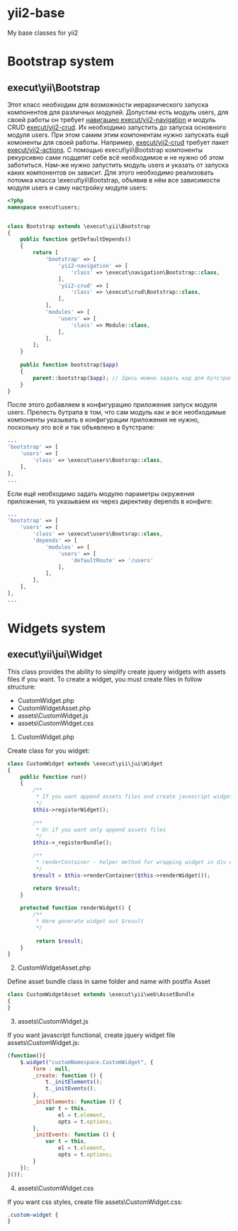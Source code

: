 # yii2-base
My base classes for yii2

# Bootstrap system
## execut\yii\Bootstrap

Этот класс необходим для возможности иерархического запуска компонентов для различных модулей. Допустим есть модуль
users, для своей работы он требует [навигацию execut/yii2-navigation](https://github.com/execut/yii2-navigation) и
модуль CRUD [execut/yii2-crud](https://github.com/execut/yii2-crud). Их необходимо запустить до запуска основного
модуля users. При этом самим этим компонентам нужно запускать ещё комоненты для своей работы. Например,
[execut/yii2-crud](https://github.com/execut/yii2-crud) требует пакет [execut/yii2-actions](https://github.com/execut/yii2-actions).
С помощью execut\yii\Bootstrap компоненты рекурсивно сами подцепят себе всё необходимое и не нужно об этом заботиться.
Нам-же нужно запустить модуль users и указать от запуска каких компонентов он зависит. Для этого необходимо реализовать
потомка класса \execut\yii\Bootstrap, объявив в нём все зависимости модуля users и саму настройку модуля users:
```php
<?php
namespace execut\users;


class Bootstrap extends \execut\yii\Bootstrap
{
    public function getDefaultDepends()
    {
        return [
            'bootstrap' => [
                'yii2-navigation' => [
                    'class' => \execut\navigation\Bootstrap::class,
                ],
                'yii2-crud' => [
                    'class' => \execut\crud\Bootstrap::class,
                ],
            ],
            'modules' => [
                'users' => [
                    'class' => Module::class,
                ],
            ],
        ];
    }
    
    public function bootstrap($app)
    {
        parent::bootstrap($app); // Здесь можно задать код для бутстрапа модуля. Родителя вызвать обязательно
    }
}
```

После этого добавляем в конфигурацию приложения запуск модуля users. Прелесть бутрапа в том, что сам модуль как и все
необходимые компоненты указывать в конфигурации приложения не нужно, поскольку это всё и так объявлено в бутстрапе:
```php
...
'bootstrap' => [
    'users' => [
        'class' => \execut\users\Bootsrap::class,
    ],
],
...
```
Если ещё необходимо задать модулю параметры окружения приложения, то указываем их через директиву depends в конфиге:
```php
...
'bootstrap' => [
    'users' => [
        'class' => \execut\users\Bootsrap::class,
        'depends' => [
            'modules' => [
                'users' => [
                    'defaultRoute' => '/users'
                ],
            ],
        ],
    ],
],
...
```

# Widgets system
## execut\yii\jui\Widget
This class provides the ability to simplify create jquery widgets with assets files if you want. To create a widget, you must create files in follow structure:

- CustomWidget.php
- CustomWidgetAsset.php
- assets\CustomWidget.js
- assets\CustomWidget.css

1. CustomWidget.php

Create class for you widget:
```php
class CustomWidget extends \execut\yii\jui\Widget
{
    public function run()
    {
        /**
         * If you want append assets files and create javascript widget instance
         */
        $this->registerWidget();
        
        /**
         * Or if you want only append assets files
         */
        $this->_registerBundle();

        /**
         * renderContainer - helper method for wrapping widget in div container with defined in widget options
         */
        $result = $this->renderContainer($this->renderWidget());

        return $result;
    }
    
    protected function renderWidget() {
        /**
         * Here generate widget out $result
         */
         
         return $result;
    }
}
```
2. CustomWidgetAsset.php

Define asset bundle class in same folder and name with postfix Asset
```php
class CustomWidgetAsset extends \execut\yii\web\AssetBundle
{
}
```
3. assets\CustomWidget.js

If you want javascript functional, create jquery widget file assets\CustomWidget.js:
```javascript
(function(){
    $.widget("customNamespace.CustomWidget", {
        form : null,
        _create: function () {
            t._initElements();
            t._initEvents();
        },
        _initElements: function () {
            var t = this,
                el = t.element,
                opts = t.options;
        },
        _initEvents: function () {
            var t = this,
                el = t.element,
                opts = t.options;
        }
    });
}());
```
4. assets\CustomWidget.css

If you want css styles, create file assets\CustomWidget.css:
```css
.custom-widget {
}
```